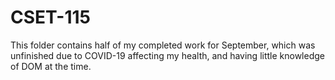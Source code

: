 # CSET-115
This folder contains half of my completed work for September, which was unfinished due to COVID-19 affecting my health, and having little knowledge of DOM at the time.
